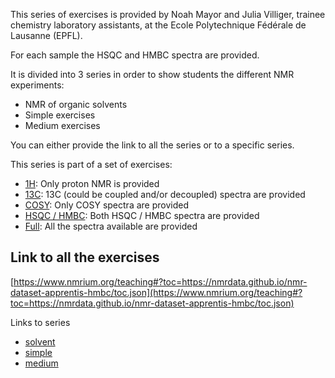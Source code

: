 This series of exercises is provided by Noah Mayor and Julia Villiger, trainee chemistry laboratory assistants, at the Ecole Polytechnique Fédérale de Lausanne (EPFL).

For each sample the HSQC and HMBC spectra are provided.

It is divided into 3 series in order to show students the different NMR experiments:

- NMR of organic solvents
- Simple exercises
- Medium exercises

You can either provide the link to all the series or to a specific series.

This series is part of a set of exercises:

- [1H](https://nmrdata.github.io/nmr-dataset-apprentis-1h/): Only proton NMR is provided
- [13C](https://nmrdata.github.io/nmr-dataset-apprentis-13c/): 13C (could be coupled and/or decoupled) spectra are provided
- [COSY](https://nmrdata.github.io/nmr-dataset-apprentis-cosy/): Only COSY spectra are provided
- [HSQC / HMBC](https://nmrdata.github.io/nmr-dataset-apprentis-hmbc/): Both HSQC / HMBC spectra are provided
- [Full](https://nmrdata.github.io/nmr-dataset-apprentis-full/): All the spectra available are provided

## Link to all the exercises

[https://www.nmrium.org/teaching#?toc=https://nmrdata.github.io/nmr-dataset-apprentis-hmbc/toc.json](https://www.nmrium.org/teaching#?toc=https://nmrdata.github.io/nmr-dataset-apprentis-hmbc/toc.json)

Links to series

* [solvent](https://www.nmrium.org/teaching#?toc=https://nmrdata.github.io/nmr-dataset-apprentis-hmbc/toc_10_solvent.json)
* [simple](https://www.nmrium.org/teaching#?toc=https://nmrdata.github.io/nmr-dataset-apprentis-hmbc/toc_20_simple.json)
* [medium](https://www.nmrium.org/teaching#?toc=https://nmrdata.github.io/nmr-dataset-apprentis-hmbc/toc_30_medium.json)
